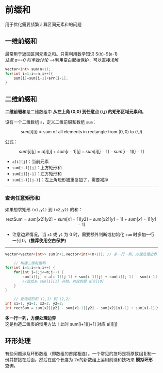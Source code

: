 # 前缀和
用于优化需要频繁计算区间元素和的问题
## 一维前缀和
最常用于返回区间元素之和。只需利用数学知识 S(b)-S(a-1)  
*注意 a==0 时单独讨论* -->利用空白起始保护，可以直接求解 
```cpp
vector<int> sum(n+1);
for(int i=1;i<=n;i++){
    sum[i]=sum[i-1]+arr[i-1];
}
```
## 二维前缀和
**二维前缀和**是二维数组中 **从左上角 (0,0) 到任意点 (i,j) 的矩形区域元素和**。

设有一个二维数组 `a`，定义二维前缀和数组 `sum`：

$$
sum[i][j] = \text{sum of all elements in rectangle from } (0,0) \text{ to } (i,j)
$$

公式：

$$
sum[i][j] = a[i][j] + sum[i-1][j] + sum[i][j-1] - sum[i-1][j-1]
$$

* `a[i][j]`：当前元素
* `sum[i-1][j]`：上方矩形和
* `sum[i][j-1]`：左方矩形和
* `sum[i-1][j-1]`：左上角矩形被重复加了，需要减掉

---



### 查询任意矩形和

如果想求矩形 `(x1,y1)` 到 `(x2,y2)` 的和：

$$
\text{rectSum} = sum[x2][y2] - sum[x1-1][y2] - sum[x2][y1-1] + sum[x1-1][y1-1]
$$

* 注意边界情况，当 `x1` 或 `y1` 为 0 时，需要额外判断或初始化 `sum` 时多加一行一列 0。**(推荐使用空白保护)**

---


```cpp
vector<vector<int>> sum(n+1,vector<int>(m+1)); // 多一行一列，方便处理边界

    // 构建二维前缀和
for(int i=1;i<=n;i++) {
    for(int j=1;j<=m;j++) {
        sum[i][j] = a[i-1][j-1] + sum[i-1][j] + sum[i][j-1] - sum[i-1][j-1];
        //此处从 sum[1][1] 开始，对应的是 a[0][0]
    }
}

    // 查询矩形和 (1,1) 到 (2,2)
int x1=1, y1=1, x2=2, y2=2;
int rectSum = sum[x2][y2] - sum[x1-1][y2] - sum[x2][y1-1] + sum[x1-1][y1-1];
```
**多一行一列，方便处理边界**  
这是构造二维表的惯用方法！此时  sum[i+1][j+1] 对应 a[i][j]
## 环形处理
有些问题涉及环形数组（即数组的首尾相连）。一个常见的技巧是将原数组复制一份并拼接在后面，然后在这个长度为 2n的新数组上运用前缀和技巧来 **模拟环形** 查询。





